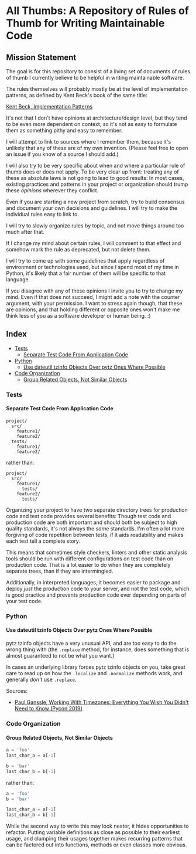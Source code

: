 # All Thumbs: A Repository of Rules of Thumb for Writing Maintainable Code

## Mission Statement

The goal is for this repository to consist of a living set of documents
of rules of thumb I currently believe to be helpful in writing
maintainable software.

The rules themselves will probably mostly be at the level of
implementation patterns, as defined by Kent Beck's book of the same
title:

[Kent Beck, Implementation Patterns](https://www.oreilly.com/library/view/implementation-patterns/9780321413093/)

It's not that I don't have opinions at architecture/design level, but
they tend to be even more dependent on context, so it's not as easy to
formulate them as something pithy and easy to remember.

I will attempt to link to sources where I remember them, because
it's unlikely that any of these are of my own invention. (Please feel
free to open an issue if you know of a source I should add.)

I will also try to be very specific about when and where a particular
rule of thumb does or does not apply. To be very clear up front:
treating any of these as absolute laws is not going to lead to good
results: In most cases, existing practices and patterns in your project
or organization should trump these *opinions* wherever they conflict.

Even if you are starting a new project from scratch, try to build
consensus and document your own decisions and guidelines. I will try to
make the individual rules easy to link to.

I will try to slowly organize rules by topic, and not move things around
too much after that.

If I change my mind about certain rules, I will comment to that effect
and somehow mark the rule as deprecated, but not delete them.

I will try to come up with some guidelines that apply regardless of
environment or technologies used, but since I spend most of my time in
Python, it's likely that a fair number of them will be specific to that
language.

If you disagree with any of these opinions I invite you to try to change
my mind. Even if that does not succeed, I might add a note with the
counter argument, with your permission. I want to stress again though,
that these are opinions, and that holding different or opposite ones
won't make me think less of you as a software developer or human being.
:)

## Index

* [Tests](#tests)
  * [Separate Test Code From Application Code](#separate-test-code-from-application-code)
* [Python](#python)
  * [Use dateutil tzinfo Objects Over pytz Ones Where Possible](#use-dateutil-tzinfo-objects-over-pytz-ones-where-possible)
* [Code Organization](#code-organization)
  * [Group Related Objects, Not Similar Objects](#group-related-objects-not-similar-objects)

### Tests

#### Separate Test Code From Application Code

```
project/
  src/
    feature1/
    feature2/
  tests/
    feature1/
    feature2/
```

rather than:

```
project/
  src/
    feature1/
      tests/
    feature2/
      tests/
```

Organizing your project to have two separate directory trees for
production code and test code provides several benefits: Though test
code and production code are both important and should both be subject
to high quality standards, it's not always the *same* standards. I'm
often a lot more forgiving of code repetition between tests, if it aids
readability and makes each test tell a complete story.

This means that sometimes style checkers, linters and other static
analysis tools should be run with different configurations on test code
than on production code. That is a lot easier to do when they are
completely separate trees, than if they are intermingled.

Additionally, in interpreted languages, it becomes easier to package
and deploy *just* the production code to your server, and not the test
code, which is good practice and prevents production code ever depending
on parts of your test code.

### Python

#### Use dateutil tzinfo Objects Over pytz Ones Where Possible

pytz tzinfo objects have a very unusual API, and are too easy to do the
wrong thing with (the `.replace` method, for instance, does something
that is almost guaranteed to not be what you want.)

In cases an underlying library forces pytz tzinfo objects on you, take
great care to read up on how the `.localize` and `.normalize` methods
work, and generally *don't* use `.replace`.

Sources:

* [Paul Ganssle, Working With Timezones: Everything You Wish You Didn't Need to Know (Pycon 2019)](https://www.youtube.com/watch?v=rz3D8VG_2TY)

### Code Organization

#### Group Related Objects, Not Similar Objects

```python
a = 'foo'
last_char_a = a[-1]

b = 'bar'
last_char_b = b[-1]
```

rather than:

```python
a = 'foo'
b = 'bar'

last_char_a = a[-1]
last_char_b = b[-1]
```

While the second way to write this may look neater, it hides
opportunities to refactor. Putting variable definitions as close as
possible to their earliest usage, and clumping their usages together
makes recurring patterns that can be factored out into functions,
methods or even classes more obvious.
